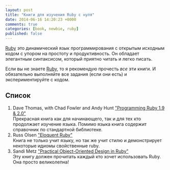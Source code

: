 ```yaml
---
layout: post
title: "Книги для изучения Ruby с нуля"
date: 2014-06-16 14:20:23 +0000
comments: true
categories: [book, newbie, ruby]
published: false
---
```


[Ruby](https://www.ruby-lang.org/ru/) это динамический язык программирования с открытым исходным кодом с упором на простоту и продуктивность. Он обладает элегантным синтаксисом, который приятно читать и легко писать.

<!-- more -->

Если вы не знаете [Ruby](https://www.ruby-lang.org/ru/), то я рекомендую прочесть *все* эти книги. И обязательно выполняйте все задания (если они есть) и экспериментируйте с кодом.

## Список

1. Dave Thomas, with Chad Fowler and Andy Hunt ["Programming Ruby 1.9 & 2.0"](http://pragprog.com/book/ruby4/programming-ruby-1-9-2-0)  
Прекрасная книга как для начинающего, так и для тех кто продолжает изучение языка. Помимо языка книга содержит справочник по стандартной библиотеке.
1. Russ Olsen ["Eloquent Ruby"](http://www.amazon.com/Eloquent-Ruby-Addison-Wesley-Professional-Series-ebook/dp/B004MMEJ36/)  
Книга не только учит языку, но так же учит стилю и демонстрирует некоторые идиомы свойственные ruby.
1. Sandi Metz ["Practical Object-Oriented Design in Ruby"](http://www.amazon.com/Practical-Object-Oriented-Design-Ruby-Addison-Wesley-ebook/dp/B0096BYG7C)  
Эту книгу должен прочитать каждый кто хочет использовать Rubу. Она просто великолепна!

